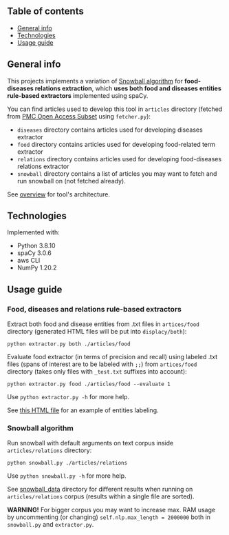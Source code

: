 ## Table of contents
* [General info](#general-info)
* [Technologies](#technologies)
* [Usage guide](#usage-guide)

## General info
This projects implements a variation of [Snowball algorithm](http://www.mathcs.emory.edu/~eugene/papers/dl00.pdf) for **food-diseases relations extraction**, which **uses both food and diseases entities rule-based extractors** implemented using spaCy.

You can find articles used to develop this tool in `articles` directory (fetched from [PMC Open Access Subset](https://www.ncbi.nlm.nih.gov/pmc/tools/textmining/) using `fetcher.py`):
* `diseases` directory contains articles used for developing diseases extractor
* `food` directory contains articles used for developing food-related term extractor
* `relations` directory contains articles used for developing food-diseases relations extractor
* `snowball` directory contains a list of articles you may want to fetch and run snowball on (not fetched already).

See [overview](./overview.png) for tool's architecture.

## Technologies
Implemented with:
* Python 3.8.10
* spaCy 3.0.6
* aws CLI
* NumPy 1.20.2

## Usage guide
### Food, diseases and relations rule-based extractors
Extract both food and disease entities from .txt files in `artices/food` directory (generated HTML files will be put into `displacy/both`):

`python extractor.py both ./articles/food`

Evaluate food extractor (in terms of precision and recall) using labeled .txt files (spans of interest are to be labeled with `;;`) from `artices/food` directory (takes only files with `_test.txt` suffixes into account):

`python extractor.py food ./articles/food --evaluate 1`

Use `python extractor.py -h` for more help.

See [this HTML file](./snowball_data/sents.html) for an example of entities labeling.

### Snowball algorithm
Run snowball with default arguments on text corpus inside `articles/relations` directory:

`python snowball.py ./articles/relations`

Use `python snowball.py -h` for more help.

See [snowball_data](/snowball_data) directory for different results when running on `articles/relations` corpus (results within a single file are sorted).

**WARNING!** For bigger corpus you may want to increase max. RAM usage by uncommenting (or changing) `self.nlp.max_length = 2000000` both in `snowball.py` and `extractor.py`.

